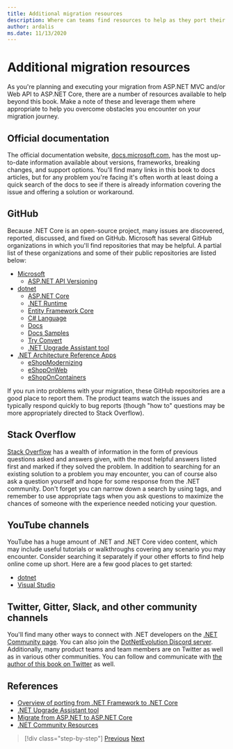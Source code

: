 ```yaml
---
title: Additional migration resources
description: Where can teams find resources to help as they port their .NET Framework apps to .NET Core?
author: ardalis
ms.date: 11/13/2020
---
```


# Additional migration resources

As you're planning and executing your migration from ASP.NET MVC and/or Web API to ASP.NET Core, there are a number of resources available to help beyond this book. Make a note of these and leverage them where appropriate to help you overcome obstacles you encounter on your migration journey.

## Official documentation

The official documentation website, [docs.microsoft.com](/), has the most up-to-date information available about versions, frameworks, breaking changes, and support options. You'll find many links in this book to docs articles, but for any problem you're facing it's often worth at least doing a quick search of the docs to see if there is already information covering the issue and offering a solution or workaround.

## GitHub

Because .NET Core is an open-source project, many issues are discovered, reported, discussed, and fixed on GitHub. Microsoft has several GitHub organizations in which you'll find repositories that may be helpful. A partial list of these organizations and some of their public repositories are listed below:

- [Microsoft](https://github.com/microsoft)
  - [ASP.NET API Versioning](https://github.com/microsoft/aspnet-api-versioning)
- [dotnet](https://github.com/dotnet)
  - [ASP.NET Core](https://github.com/dotnet/aspnetcore)
  - [.NET Runtime](https://github.com/dotnet/runtime)
  - [Entity Framework Core](https://github.com/dotnet/efcore)
  - [C# Language](https://github.com/dotnet/csharplang)
  - [Docs](https://github.com/dotnet/docs)
  - [Docs Samples](https://github.com/dotnet/samples)
  - [Try Convert](https://github.com/dotnet/try-convert)
  - [.NET Upgrade Assistant tool](https://aka.ms/dotnet-upgrade-assistant)
- [.NET Architecture Reference Apps](https://github.com/dotnet-architecture)
  - [eShopModernizing](https://github.com/dotnet-architecture/eShopModernizing)
  - [eShopOnWeb](https://github.com/dotnet-architecture/eShopOnWeb)
  - [eShopOnContainers](https://github.com/dotnet-architecture/eShopOnContainers)

If you run into problems with your migration, these GitHub repositories are a good place to report them. The product teams watch the issues and typically respond quickly to bug reports (though "how to" questions may be more appropriately directed to Stack Overflow).

## Stack Overflow

[Stack Overflow](https://stackoverflow.com/) has a wealth of information in the form of previous questions asked and answers given, with the most helpful answers listed first and marked if they solved the problem. In addition to searching for an existing solution to a problem you may encounter, you can of course also ask a question yourself and hope for some response from the .NET community. Don't forget you can narrow down a search by using tags, and remember to use appropriate tags when you ask questions to maximize the chances of someone with the experience needed noticing your question.

## YouTube channels

YouTube has a huge amount of .NET and .NET Core video content, which may include useful tutorials or walkthroughs covering any scenario you may encounter. Consider searching it separately if your other efforts to find help online come up short. Here are a few good places to get started:

- [dotnet](https://www.youtube.com/dotnet)
- [Visual Studio](https://www.youtube.com/visualstudio)

## Twitter, Gitter, Slack, and other community channels

You'll find many other ways to connect with .NET developers on the [.NET Community page](https://dotnet.microsoft.com/platform/community). You can also join the [DotNetEvolution Discord server](https://aka.ms/dotnet-discord). Additionally, many product teams and team members are on Twitter as well as in various other communities. You can follow and communicate with [the author of this book on Twitter](https://twitter.com/ardalis) as well.

## References

- [Overview of porting from .NET Framework to .NET Core](../../core/porting/index.md)
- [.NET Upgrade Assistant tool](https://aka.ms/dotnet-upgrade-assistant)
- [Migrate from ASP.NET to ASP.NET Core](../../core/porting/index.md)
- [.NET Community Resources](https://dotnet.microsoft.com/platform/community)

>[!div class="step-by-step"]
>[Previous](deployment-strategies.md)
>[Next](architectural-differences.md)
